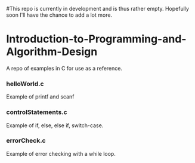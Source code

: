 #This repo is currently in development and is thus rather empty. Hopefully soon I'll have the chance to add a lot more. 

# Introduction-to-Programming-and-Algorithm-Design
A repo of examples in C for use as a reference. 

### helloWorld.c 
Example of printf and scanf

### controlStatements.c
Example of if, else, else if, switch-case.

### errorCheck.c
Example of error checking with a while loop.
